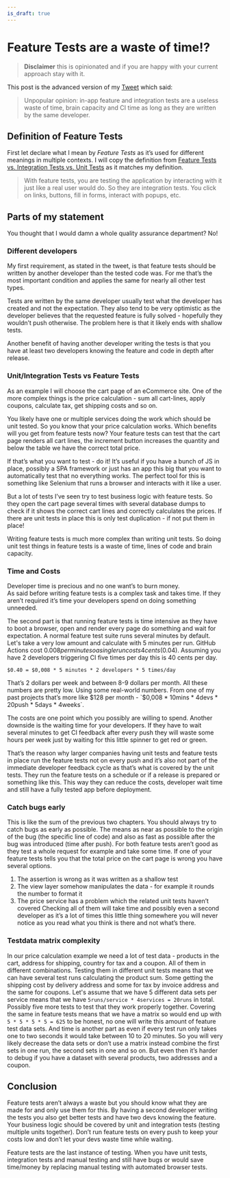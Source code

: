 ```yaml
---
is_draft: true
---
```


# Feature Tests are a waste of time!?

> **Disclaimer** this is opinionated and if you are happy with your current approach stay with it.

This post is the advanced version of my [Tweet](https://twitter.com/devgummibeer/status/1347572548943425536) which said:

> Unpopular opinion: in-app feature and integration tests are a useless waste of time, brain capacity and CI time as long as they are written by the same developer.

## Definition of Feature Tests

First let declare what I mean by _Feature Tests_ as it’s used for different meanings in multiple contexts.
I will copy the definition from [Feature Tests vs. Integration Tests vs. Unit Tests](https://mixandgo.com/learn/feature-tests-vs-integration-tests-vs-unit-tests-in-ruby-and-rails) as it matches my definition.

> With feature tests, you are testing the application by interacting with it just like a real user would do. So they are integration tests.
> You click on links, buttons, fill in forms, interact with popups, etc.

## Parts of my statement

You thought that I would damn a whole quality assurance department? No!

### Different developers

My first requirement, as stated in the tweet, is that feature tests should be written by another developer than the tested code was.
For me that’s the most important condition and applies the same for nearly all other test types.

Tests are written by the same developer usually test what the developer has created and not the expectation.
They also tend to be very optimistic as the developer believes that the requested feature is fully solved - hopefully they wouldn’t push otherwise.
The problem here is that it likely ends with shallow tests.

Another benefit of having another developer writing the tests is that you have at least two developers knowing the feature and code in depth after release.

### Unit/Integration Tests vs Feature Tests

As an example I will choose the cart page of an eCommerce site.
One of the more complex things is the price calculation - sum all cart-lines, apply coupons, calculate tax, get shipping costs and so on.

You likely have one or multiple services doing the work which should be unit tested. So you know that your price calculation works.
Which benefits will you get from feature tests now?
Your feature tests can test that the cart page renders all cart lines, the increment button increases the quantity and below the table we have the correct total price.

If that’s what you want to test - do it! It’s useful if you have a bunch of JS in place, possibly a SPA framework or just has an app this big that you want to automatically test that no everything works.
The perfect tool for this is something like Selenium that runs a browser and interacts with it like a user.

But a lot of tests I’ve seen try to test business logic with feature tests. So they open the cart page several times with several database dumps to check if it shows the correct cart lines and correctly calculates the prices.
If there are unit tests in place this is only test duplication - if not put them in place!

Writing feature tests is much more complex than writing unit tests. So doing unit test things in feature tests is a waste of time, lines of code and brain capacity.

### Time and Costs

Developer time is precious and no one want’s to burn money.  
As said before writing feature tests is a complex task and takes time. If they aren’t required it’s time your developers spend on doing something unneeded.

The second part is that running feature tests is time intensive as they have to boot a browser, open and render every page do something and wait for expectation. A normal feature test suite runs several minutes by default. Let's take a very low amount and calculate with 5 minutes per run.
GitHub Actions cost $0.008 per minute so a single run costs 4 cents ($0.04). Assuming you have 2 developers triggering CI five times per day this is 40 cents per day.

```
$0.40 = $0,008 * 5 minutes * 2 developers * 5 times/day
```

That’s 2 dollars per week and between 8-9 dollars per month.
All these numbers are pretty low.
Using some real-world numbers. From one of my past projects that’s more like $128 per month - `$0,008 * 10mins * 4devs * 20push * 5days * 4weeks`.

The costs are one point which you possibly are willing to spend. Another downside is the waiting time for your developers.
If they have to wait several minutes to get CI feedback after every push they will waste some hours per week just by waiting for this little spinner to get red or green.

That’s the reason why larger companies having unit tests and feature tests in place run the feature tests not on every push and it’s also not part of the immediate developer feedback cycle as that’s what is covered by the unit tests.
They run the feature tests on a schedule or if a release is prepared or something like this. This way they can reduce the costs, developer wait time and still have a fully tested app before deployment.

### Catch bugs early

This is like the sum of the previous two chapters. You should always try to catch bugs as early as possible. The means as near as possible to the origin of the bug (the specific line of code) and also as fast as possible after the bug was introduced (time after push).
For both feature tests aren’t good as they test a whole request for example and take some time. If one of your feature tests tells you that the total price on the cart page is wrong you have several options.

1. The assertion is wrong as it was written as a shallow test
2. The view layer somehow manipulates the data - for example it rounds the number to format it
3. The price service has a problem which the related unit tests haven’t covered
   Checking all of them will take time and possibly even a second developer as it’s a lot of times this little thing somewhere you will never notice as you read what you think is there and not what’s there.

### Testdata matrix complexity

In our price calculation example we need a lot of test data - products in the cart, address for shipping, country for tax and a coupon. All of them in different combinations.
Testing them in different unit tests means that we can have several test runs calculating the product sum. Some getting the shipping cost by delivery address and some for tax by invoice address and the same for coupons. Let's assume that we have 5 different data sets per service means that we have `5runs/service * 4services = 20runs` in total. Possibly five more tests to test that they work properly together.
Covering the same in feature tests means that we have a matrix so would end up with `5 * 5 * 5 * 5 = 625` to be honest, no one will write this amount of feature test data sets. And time is another part as even if every test run only takes one to two seconds it would take between 10 to 20 minutes. So you will very likely decrease the data sets or don’t use a matrix instead combine the first sets in one run, the second sets in one and so on.
But even then it’s harder to debug if you have a dataset with several products, two addresses and a coupon.

## Conclusion

Feature tests aren’t always a waste but you should know what they are made for and only use them for this. By having a second developer writing the tests you also get better tests and have two devs knowing the feature. Your business logic should be covered by unit and integration tests (testing multiple units together). Don’t run feature tests on every push to keep your costs low and don’t let your devs waste time while waiting.

Feature tests are the last instance of testing. When you have unit tests, integration tests and manual testing and still have bugs or would save time/money by replacing manual testing with automated browser tests.
